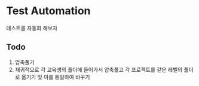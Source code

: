 # Test Automation

테스트를 자동화 해보자

## Todo

1. 압축풀기
2. 재귀적으로 각 교육생의 폴더에 들어가서 압축풀고 각 프로젝트를 같은 레벨의 폴더로 옮기기 및 이름 통일하여 바꾸기
